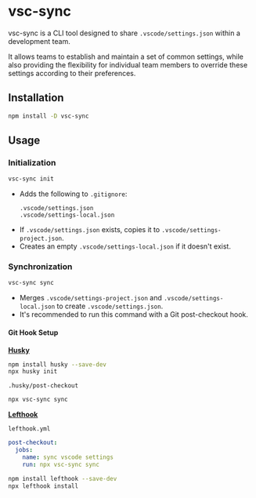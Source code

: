 # vsc-sync

vsc-sync is a CLI tool designed to share `.vscode/settings.json` within a development team.

It allows teams to establish and maintain a set of common settings, while also providing the flexibility for individual team members to override these settings according to their preferences.

## Installation

```bash
npm install -D vsc-sync
```

## Usage

### Initialization

```bash
vsc-sync init
```

- Adds the following to `.gitignore`:
  ```
  .vscode/settings.json
  .vscode/settings-local.json
  ```
- If `.vscode/settings.json` exists, copies it to `.vscode/settings-project.json`.
- Creates an empty `.vscode/settings-local.json` if it doesn't exist.

### Synchronization

```bash
vsc-sync sync
```

- Merges `.vscode/settings-project.json` and `.vscode/settings-local.json` to create `.vscode/settings.json`.
- It's recommended to run this command with a Git post-checkout hook.

#### Git Hook Setup

**[Husky](https://typicode.github.io/husky/get-started.html)**

```bash
npm install husky --save-dev
npx husky init
```

`.husky/post-checkout`
```sh
npx vsc-sync sync
```

**[Lefthook](https://github.com/evilmartians/lefthook/blob/master/README.md)**

`lefthook.yml`
```yaml
post-checkout:
  jobs:
    name: sync vscode settings
    run: npx vsc-sync sync
```

```bash
npm install lefthook --save-dev
npx lefthook install
```
